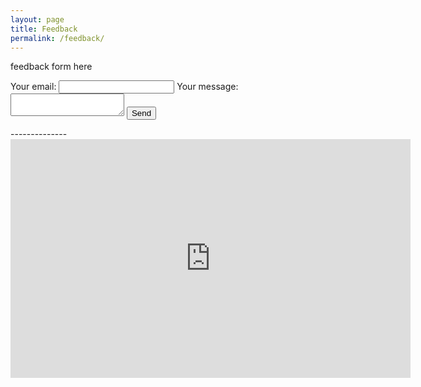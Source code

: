 ```yaml
---
layout: page
title: Feedback
permalink: /feedback/
---
```


feedback form here
<!-- modify this form HTML and place wherever you want your form -->
<form
  action="https://formspree.io/f/mjvlgqyw"
  method="POST"
>
  <label>
    Your email:
    <input type="email" name="_replyto">
  </label>
  <label>
    Your message:
    <textarea name="message"></textarea>
  </label>
  <!-- your other form fields go here -->
  <button type="submit">Send</button>
</form>
--------------
<iframe src="https://docs.google.com/forms/d/e/1FAIpQLSfh_6PZWho5t3kt6gBf25oTXtGc6A_amO_6i8Jy3wyY-FkYcQ/viewform?embedded=true" width="640" height="382" frameborder="0" marginheight="0" marginwidth="0">Loading…</iframe>
